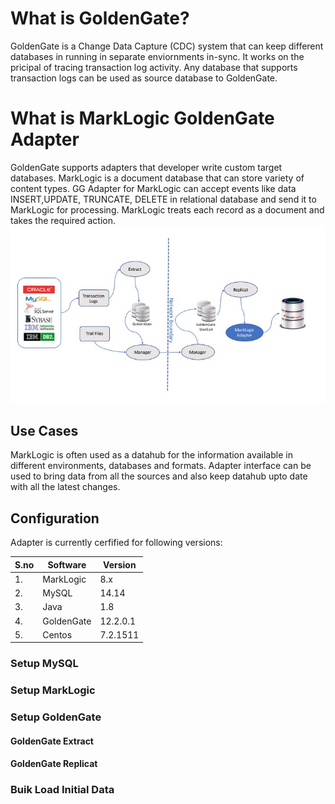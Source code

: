 # What is GoldenGate?
GoldenGate is a Change Data Capture (CDC) system that can keep different databases in running in separate enviornments in-sync. It works on the pricipal of tracing transaction log activity. Any database that supports transaction logs can be used as source database to GoldenGate. 

# What is MarkLogic GoldenGate Adapter
GoldenGate supports adapters that developer write custom target databases. MarkLogic is a document database that can store variety of content types. GG Adapter for MarkLogic can accept events like data INSERT,UPDATE, TRUNCATE, DELETE in relational database and send it to MarkLogic for processing. MarkLogic treats each record as a document and takes the required action. 
![MarkLogic Adapter Architecture](/docs/architecture.jpg)

## Use Cases
MarkLogic is often used as a datahub for the information available in different environments, databases and formats. Adapter interface can be used to bring data from all the sources and also keep datahub upto date with all the latest changes.

## Configuration
Adapter is currently cerfified for following versions:

S.no| Software | Version
----|----------|--------
1.  |MarkLogic | 8.x
2.  |MySQL     | 14.14
3.  |Java      | 1.8
4.  |GoldenGate| 12.2.0.1
5.  |Centos    | 7.2.1511

### Setup MySQL 

### Setup MarkLogic


### Setup GoldenGate

#### GoldenGate Extract 

#### GoldenGate Replicat

### Buik Load Initial Data
